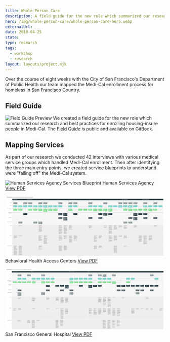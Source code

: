 ```yaml
---
title: Whole Person Care
description: A field guide for the new role which summarized our research and best practices for enrolling housing-insure people in Medi-Cal.
hero: /img/whole-person-care/whole-person-care-hero.webp
externalUrl:
date: 2018-04-25
state:
type: research
tags:
  - workshop
  - research
layout: layouts/project.njk
---
```


Over the course of eight weeks with the City of San Francisco's Department of Public Health our team mapped the Medi-Cal enrollment process for homeless in San Francisco Country.
&nbsp;

## Field Guide
![Field Guide Preview]()
We created a field guide for the new role which summarized our research and best practices for enrolling housing-insure people in Medi-Cal. The [Field Guide](https://sf-wpc.gitbooks.io/fieldguide/content/) is public and available on GitBook.
&nbsp;

## Mapping Services
As part of our research we conducted 42 interviews with various medical service groups which handled Medi-Cal enrollment. Then after identifying the three main entry points, we created service blueprints to understand were "falling off" the Medi-Cal system.
&nbsp;

![Human Services Agency Services Blueprint](/img/whole-person-care/blueprint_hsa.png)
Human Services Agency
[View PDF](/img/whole-person-care/blueprint_hsa.pdf)
&nbsp;

![Behavioral Health Access Centers Service Blueprint](/img/whole-person-care/blueprint_bhac.webp)
Behavioral Health Access Centers
[View PDF](/img/whole-person-care/blueprint_bhac.pdf)
&nbsp;

![San Francisco General Hospital Service Blueprint](/img/whole-person-care/blueprint_sfgh.webp)
San Francisco General Hospital
[View PDF](/img/whole-person-care/blueprint_sfgh.pdf)
